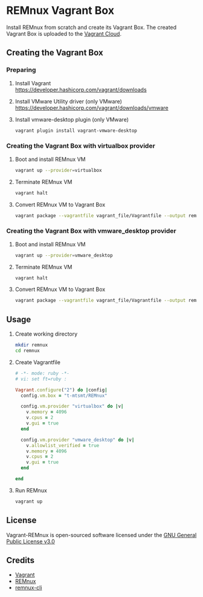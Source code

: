 # REMnux Vagrant Box

Install REMnux from scratch and create its Vagrant Box. The created Vagrant Box is uploaded to the [Vagrant Cloud](https://app.vagrantup.com/t-mtsmt/boxes/REMnux).

## Creating the Vagrant Box

### Preparing

1. Install Vagrant  
   https://developer.hashicorp.com/vagrant/downloads
   
1. Install VMware Utility driver (only VMware)  
   https://developer.hashicorp.com/vagrant/downloads/vmware

1. Install vmware-desktop plugin (only VMware)

    ```sh
    vagrant plugin install vagrant-vmware-desktop
    ```

### Creating the Vagrant Box with virtualbox provider
   
1. Boot and install REMnux VM 

    ```sh
    vagrant up --provider=virtualbox
    ```

1. Terminate REMnux VM

    ```sh
    vagrant halt
    ```

1. Convert REMnux VM to Vagrant Box

    ```sh
    vagrant package --vagrantfile vagrant_file/Vagrantfile --output remnux-v7-focal-virtualbox.box
    ```

### Creating the Vagrant Box with vmware_desktop provider

1. Boot and install REMnux VM 

    ```sh
    vagrant up --provider=vmware_desktop
    ```

1. Terminate REMnux VM

    ```sh
    vagrant halt
    ```

1. Convert REMnux VM to Vagrant Box

    ```sh
    vagrant package --vagrantfile vagrant_file/Vagrantfile --output remnux-v7-focal-vmware_desktop.box
    ```

## Usage

1. Create working directory

   ```sh
   mkdir remnux
   cd remnux
   ```

1. Create Vagrantfile 

   ```ruby
   # -*- mode: ruby -*-
   # vi: set ft=ruby :
   
   Vagrant.configure("2") do |config|
     config.vm.box = "t-mtsmt/REMnux"
   
     config.vm.provider "virtualbox" do |v|
       v.memory = 4096 
       v.cpus = 2
       v.gui = true
     end
   
     config.vm.provider "vmware_desktop" do |v|
       v.allowlist_verified = true
       v.memory = 4096
       v.cpus = 2
       v.gui = true
     end
   
   end
   ```

1. Run REMnux

   ```sh
   vagrant up
   ```

## License

Vagrant-REMnux is open-sourced software licensed under the [GNU General Public License v3.0](https://www.gnu.org/licenses/gpl-3.0.en.html)

## Credits

- [Vagrant](https://www.vagrantup.com/)
- [REMnux](https://remnux.org/)
- [remnux-cli](https://github.com/REMnux/remnux-cli)
